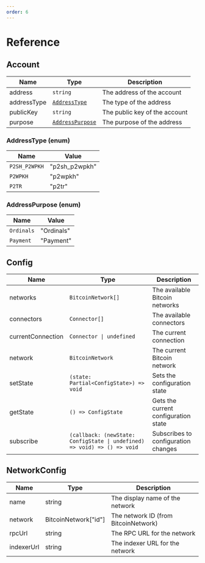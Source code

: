 ```yaml
---
order: 6
---
```


# Reference

## Account

| Name        | Type                                     | Description                   |
| ----------- | ---------------------------------------- | ----------------------------- |
| address     | `string`                                 | The address of the account    |
| addressType | [`AddressType`](#addresstype-enum)       | The type of the address       |
| publicKey   | `string`                                 | The public key of the account |
| purpose     | [`AddressPurpose`](#addresspurpose-enum) | The purpose of the address    |

### AddressType (enum)

| Name          | Value         |
| ------------- | ------------- |
| `P2SH_P2WPKH` | "p2sh_p2wpkh" |
| `P2WPKH`      | "p2wpkh"      |
| `P2TR`        | "p2tr"        |

### AddressPurpose (enum)

| Name       | Value      |
| ---------- | ---------- |
| `Ordinals` | "Ordinals" |
| `Payment`  | "Payment"  |

## Config

| Name              | Type                                                                     | Description                          |
| ----------------- | ------------------------------------------------------------------------ | ------------------------------------ |
| networks          | `BitcoinNetwork[]`                                                       | The available Bitcoin networks       |
| connectors        | `Connector[]`                                                            | The available connectors             |
| currentConnection | `Connector \| undefined`                                                 | The current connection               |
| network           | `BitcoinNetwork`                                                         | The current Bitcoin network          |
| setState          | `(state: Partial<ConfigState>) => void`                                  | Sets the configuration state         |
| getState          | `() => ConfigState`                                                      | Gets the current configuration state |
| subscribe         | `(callback: (newState: ConfigState \| undefined) => void) => () => void` | Subscribes to configuration changes  |

## NetworkConfig

| Name       | Type                 | Description                          |
| ---------- | -------------------- | ------------------------------------ |
| name       | string               | The display name of the network      |
| network    | BitcoinNetwork["id"] | The network ID (from BitcoinNetwork) |
| rpcUrl     | string               | The RPC URL for the network          |
| indexerUrl | string               | The indexer URL for the network      |
